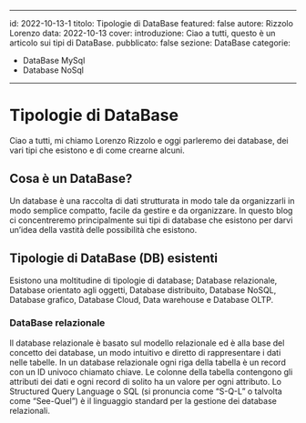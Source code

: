 
---
id: 2022-10-13-1
titolo: Tipologie di DataBase
featured: false
autore: Rizzolo Lorenzo
data: 2022-10-13
cover: 
introduzione: Ciao a tutti, questo è un articolo sui tipi di DataBase.
pubblicato: false
sezione: DataBase
categorie:
  - DataBase MySql
  - Database NoSql
---

# Tipologie di DataBase
Ciao a tutti, mi chiamo Lorenzo Rizzolo e oggi parleremo dei database, dei vari tipi che esistono e di come crearne alcuni.

## Cosa è un DataBase?
Un database è una raccolta di dati strutturata in modo tale da organizzarli in modo semplice compatto, facile da gestire e da organizzare. In questo blog ci concentreremo principalmente sui tipi di database che esistono per darvi un’idea della vastità delle possibilità che esistono.

## Tipologie di DataBase (DB) esistenti
Esistono una moltitudine di tipologie di database; Database relazionale, Database orientato agli oggetti, Database distribuito, Database NoSQL, Database grafico, Database Cloud, Data warehouse e Database OLTP.

### DataBase relazionale 
Il database relazionale è basato sul modello relazionale ed è alla base del concetto dei database, un modo intuitivo e diretto di rappresentare i dati nelle tabelle. In un database relazionale ogni riga della tabella è un record con un ID univoco chiamato chiave. Le colonne della tabella contengono gli attributi dei dati e ogni record di solito ha un valore per ogni attributo. Lo Structured Query Language o SQL (si pronuncia come “S-Q-L” o talvolta come “See-Quel”) è il linguaggio standard per la gestione dei database relazionali.

